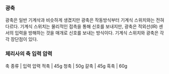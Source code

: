 ### 광축

광축은 일반 기계삭과 비슷하게 생겼지만 광축은 작동방식부터 기계식 스위치와는 전혀 다르다. 기계식 스위치는 물리적인 접촉을 통해 신호를 보내지만,
광축은 적외선(IR) 센서의 입력을 방해하는 것을 매개로 신호를 보내는 방식이다. 기계식 스위치와 광축은 각각 장단점이 있다.

### 체리사의 축 입력 압력
축 종류 | 입력 압력
적축 | 45g
청축 | 50g
갈축 | 45g
흑축 | 60g
